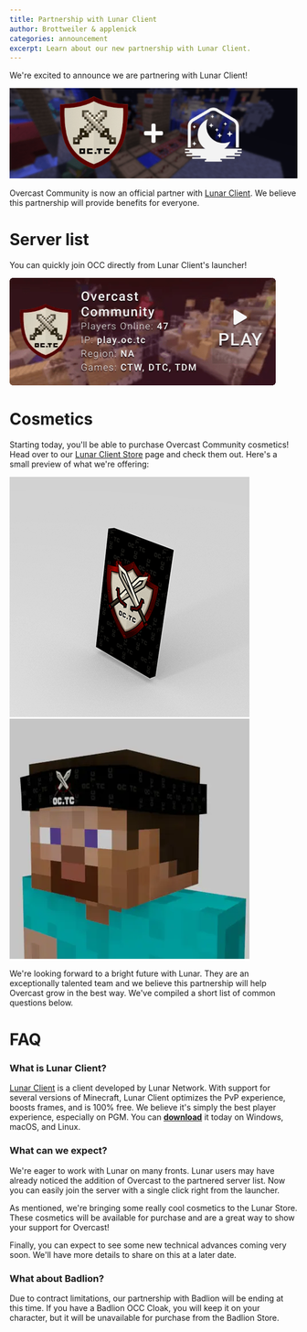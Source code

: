 ```yaml
---
title: Partnership with Lunar Client
author: Brottweiler & applenick
categories: announcement
excerpt: Learn about our new partnership with Lunar Client.
---
```


We're excited to announce we are partnering with Lunar Client!

![Lunar Partnership Banner](/assets/img/blog/lunar/lunar_partner.png)

Overcast Community is now an official partner with [Lunar Client](https://www.lunarclient.com/). We believe this partnership will provide benefits for everyone.

# Server list

You can quickly join OCC directly from Lunar Client's launcher!

![LAuncher Server Icon](/assets/img/blog/lunar/server.png)

# Cosmetics

Starting today, you'll be able to purchase Overcast Community cosmetics! Head over to our [Lunar Client Store](https://lunarclient.com/occ) page and check them out. Here's a small preview of what we're offering:

[![Cape](/assets/img/blog/lunar/cape.webp)](https://lunarclient.com/occ)
[![bandanna](/assets/img/blog/lunar/bandanna.webp)](https://lunarclient.com/occ)

We're looking forward to a bright future with Lunar. They are an exceptionally talented team and we believe this partnership will help Overcast grow in the best way. We've compiled a short list of common questions below.

# FAQ

### What is Lunar Client?

[Lunar Client](https://www.lunarclient.com/) is a client developed by Lunar Network. With support for several versions of Minecraft, Lunar Client optimizes the PvP experience, boosts frames, and is 100% free. We believe it's simply the best player experience, especially on PGM. You can **[download](https://www.lunarclient.com/download/)** it today on Windows, macOS, and Linux.

### What can we expect?

We're eager to work with Lunar on many fronts. Lunar users may have already noticed the addition of Overcast to the partnered server list. Now you can easily join the server with a single click right from the launcher.

As mentioned, we're bringing some really cool cosmetics to the Lunar Store. These cosmetics will be available for purchase and are a great way to show your support for Overcast!

Finally, you can expect to see some new technical advances coming very soon. We'll have more details to share on this at a later date.

### What about Badlion?

Due to contract limitations, our partnership with Badlion will be ending at this time. If you have a Badlion OCC Cloak, you will keep it on your character, but it will be unavailable for purchase from the Badlion Store.
